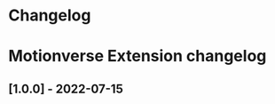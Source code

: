 # Changelog
Motionverse Extension changelog
===========================================

## [1.0.0]  - 2022-07-15